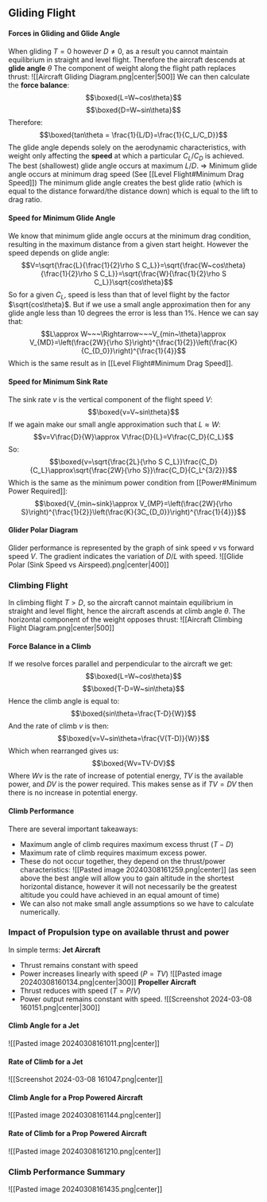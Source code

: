## Gliding Flight
#### Forces in Gliding and Glide Angle
When gliding $T=0$ however $D\neq0$, as a result you cannot maintain equilibrium in straight and level flight.
Therefore the aircraft descends at **glide angle** $\theta$
The component of weight along the flight path replaces thrust:
![[Aircraft Gliding Diagram.png|center|500]]
We can then calculate the **force balance**:
$$\boxed{L=W~cos\theta}$$
$$\boxed{D=W~sin\theta}$$
Therefore:
$$\boxed{tan\theta = \frac{1}{L/D}=\frac{1}{C_L/C_D}}$$
The glide angle depends solely on the aerodynamic characteristics, with weight only affecting the **speed** at which a particular $C_L/C_D$ is achieved.
The best (shallowest) glide angle occurs at maximum $L/D$.
$\Rightarrow$ Minimum glide angle occurs at minimum drag speed (See [[Level Flight#Minimum Drag Speed]])
The minimum glide angle creates the best glide ratio (which is equal to the distance forward/the distance down) which is equal to the lift to drag ratio.
#### Speed for Minimum Glide Angle
We know that minimum glide angle occurs at the minimum drag condition, resulting in the maximum distance from a given start height. However the speed depends on glide angle:
$$V=\sqrt{\frac{L}{\frac{1}{2}\rho S C_L}}=\sqrt{\frac{W~cos\theta}{\frac{1}{2}\rho S C_L}}=\sqrt{\frac{W}{\frac{1}{2}\rho S C_L}}\sqrt{cos\theta}$$
So for a given $C_L$, speed is less than that of level flight by the factor $\sqrt{cos\theta}$.
But if we use a small angle approximation then for any glide angle less than 10 degrees the error is less than 1%.
Hence we can say that:
$$L\approx W~~~\Rightarrow~~~V_{min~\theta}\approx V_{MD}=\left(\frac{2W}{\rho S}\right)^{\frac{1}{2}}\left(\frac{K}{C_{D_0}}\right)^{\frac{1}{4}}$$
Which is the same result as in [[Level Flight#Minimum Drag Speed]].
#### Speed for Minimum Sink Rate
The sink rate $v$ is  the vertical component of the flight speed $V$:
$$\boxed{v=V~sin\theta}$$
If we again make our small angle approximation such that $L\approx W$:
$$v=V\frac{D}{W}\approx V\frac{D}{L}=V\frac{C_D}{C_L}$$
So:
$$\boxed{v=\sqrt{\frac{2L}{\rho S C_L}}\frac{C_D}{C_L}\approx\sqrt{\frac{2W}{\rho S}}\frac{C_D}{C_L^{3/2}}}$$
Which is the same as the minimum power condition from [[Power#Minimum Power Required]]:
$$\boxed{V_{min~sink}\approx V_{MP}=\left(\frac{2W}{\rho S}\right)^{\frac{1}{2}}\left(\frac{K}{3C_{D_0}}\right)^{\frac{1}{4}}}$$
#### Glider Polar Diagram
Glider performance is represented by the graph of sink speed $v$ vs forward speed $V$. The gradient indicates the variation of $D/L$ with speed.
![[Glide Polar (Sink Speed vs Airspeed).png|center|400]]


### Climbing Flight
In climbing flight $T>D$, so the aircraft cannot maintain equilibrium in straight and level flight, hence the aircraft ascends at climb angle $\theta$.
The horizontal component of the weight opposes thrust:
![[Aircraft Climbing Flight Diagram.png|center|500]]
#### Force Balance in a Climb
If we resolve forces parallel and perpendicular to the aircraft we get:
$$\boxed{L=W~cos\theta}$$
$$\boxed{T-D=W~sin\theta}$$
Hence the climb angle is equal to:
$$\boxed{sin\theta=\frac{T-D}{W}}$$
And the rate of climb $v$ is then:
$$\boxed{v=V~sin\theta=\frac{V(T-D)}{W}}$$
Which when rearranged gives us:
$$\boxed{Wv=TV-DV}$$
Where $Wv$ is the rate of increase of potential energy, $TV$ is the available power, and $DV$ is the power required. This makes sense as if $TV=DV$ then there is no increase in potential energy.
#### Climb Performance
There are several important takeaways:
- Maximum angle of climb requires maximum excess thrust ($T-D$)
- Maximum rate of climb requires maximum excess power.
- These do not occur together, they depend on the thrust/power characteristics:
![[Pasted image 20240308161259.png|center]]
(as seen above the best angle will allow you to gain altitude in the shortest horizontal distance, however it will not necessarily be the greatest altitude you could have achieved in an equal amount of time)
- We can also not make small angle assumptions so we have to calculate numerically.
### Impact of Propulsion type on available thrust and power
In simple terms:
**Jet Aircraft**
- Thrust remains constant with speed
- Power increases linearly with speed ($P=TV$)
![[Pasted image 20240308160134.png|center|300]]
**Propeller Aircraft**
- Thrust reduces with speed ($T=P/V$)
- Power output remains constant with speed.
![[Screenshot 2024-03-08 160151.png|center|300]]
#### Climb Angle for a Jet
![[Pasted image 20240308161011.png|center]]
#### Rate of Climb for a Jet
![[Screenshot 2024-03-08 161047.png|center]]
#### Climb Angle for a Prop Powered Aircraft
![[Pasted image 20240308161144.png|center]]
#### Rate of Climb for a Prop Powered Aircraft
![[Pasted image 20240308161210.png|center]]
### Climb Performance Summary
![[Pasted image 20240308161435.png|center]]
